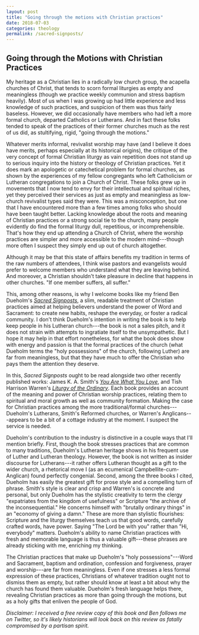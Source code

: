 ```yaml
---
layout: post
title: "Going through the motions with Christian practices"
date: 2018-07-03
categories: theology
permalink: /sacred-signposts/
---
```


## Going through the Motions with Christian Practices

My heritage as a Christian lies in a radically low church group, the acapella churches of Christ, that tends to scorn formal liturgies as empty and meaningless (though we practice weekly communion and stress baptism heavily). Most of us when I was growing up had little experience and less knowledge of such practices, and suspicion of them was thus fairly baseless. However, we did occasionally have members who had left a more formal church, departed Catholics or Lutherans. And in fact these folks tended to speak of the practices of their former churches much as the rest of us did, as stultifying, rigid, "going through the motions."

Whatever merits informal, revivalist worship may have (and I believe it does have merits, perhaps especially at its historical origins), the critique of the very concept of formal Christian liturgy as vain repetition does not stand up to serious inquiry into the history or theology of Christian practices. Yet it does mark an apologetic or catechetical problem for formal churches, as shown by the experiences of my fellow congregants who left Catholicism or Lutheran congregations to join a Church of Christ. These folks grew up in movements that I now tend to envy for their intellectual and spiritual riches, yet they perceived their services as just as empty and meaningless as low-church revivalist types said they were. This was a misconception, but one that I have encountered more than a few times among folks who should have been taught better. Lacking knowledge about the roots and meaning of Christian practices or a strong social tie to the church, many people evidently do find the formal liturgy dull, repetitious, or incomprehensible. That's how they end up attending a Church of Christ, where the worship practices are simpler and more accessible to the modern mind---though more often I suspect they simply end up out of church altogether.

Although it may be that this state of affairs benefits my tradition in terms of the raw numbers of attendees, I think wise pastors and evangelists would prefer to welcome members who understand what they are leaving behind. And moreover, a Christian shouldn't take pleasure in decline that happens in other churches. "If one member suffers, all suffer."

This, among other reasons, is why I welcome books like my friend Ben Dueholm's [*Sacred Signposts*](https://www.amazon.com/Sacred-Signposts-Words-Water-Resistance/dp/0802874177/ref=sr_1_1?ie=UTF8&qid=1529407442&sr=8-1&keywords=sacred+signposts&dpID=51JbGNT6JbL&preST=_SY291_BO1,204,203,200_QL40_&dpSrc=srch), a slim, readable treatment of Christian practices aimed at helping believers understand the power of Word and Sacrament: to create new habits, reshape the everyday, or foster a radical community. I don't think Dueholm's intention in writing the book is to help keep people in his Lutheran church---the book is not a sales pitch, and it does not strain with attempts to ingratiate itself to the unsympathetic. But I hope it may help in that effort nonetheless, for what the book does show with energy and passion is that the formal practices of the church (what Dueholm terms the "holy possessions" of the church, following Luther) are far from meaningless, but that they have much to offer the Christian who pays them the attention they deserve.

In this, *Sacred Signposts* ought to be read alongside two other recently published works: James K. A. Smith's [*You Are What You Love*](https://www.amazon.com/You-Are-What-Love-Spiritual/dp/158743380X/ref=sr_1_1?s=books&ie=UTF8&qid=1529408088&sr=1-1&keywords=you+are+what+you+love), and Tish Harrison Warren's [*Liturgy of the Ordinary*](https://www.amazon.com/Liturgy-Ordinary-Sacred-Practices-Everyday/dp/0830846239/ref=sr_1_1?s=books&ie=UTF8&qid=1529408098&sr=1-1&keywords=liturgy+of+the+ordinary+by+tish+harrison+warren). Each book provides an account of the meaning and power of Christian worship practices, relating them to spiritual and moral growth as well as community formation. Making the case for Christian practices among the more traditional/formal churches---Dueholm's Lutherans, Smith's Reformed churches, or Warren's Anglicans---appears to be a bit of a cottage industry at the moment. I suspect the service is needed.

Dueholm's contribution to the industry is distinctive in a couple ways that I'll mention briefly. First, though the book stresses practices that are common to many traditions, Dueholm's Lutheran heritage shows in his frequent use of Luther and Lutheran theology. However, the book is not written as insider discourse for Lutherans---it rather offers Lutheran thought as a gift to the wider church, a rhetorical move I (as an ecumenical Campbellite-cum-Anglican) found perfectly congenial. Second, among the three books I cited, Dueholm has easily the greatest gift for prose style and a compelling turn of phrase. Smith's style is clear and crisp and Warren's is concrete and personal, but only Dueholm has the stylistic creativity to term the clergy "expatriates from the kingdom of usefulness" or Scripture "the archive of the inconsequential." He concerns himself with "brutally ordinary things" in an "economy of giving a damn." These are more than stylistic flourishes: Scripture and the liturgy themselves teach us that good words, carefully crafted words, have power. Saying "The Lord be with you" rather than "Hi, everybody" matters. Dueholm's ability to name Christian practices with fresh and memorable language is thus a valuable gift---these phrases are already sticking with me, enriching my thinking.

The Christian practices that make up Dueholm's "holy possessions"---Word and Sacrament, baptism and ordination, confession and forgiveness, prayer and worship---are far from meaningless. Even if one stresses a less formal expression of these practices, Christians of whatever tradition ought not to dismiss them as empty, but rather should know at least a bit about why the church has found them valuable. Dueholm's fresh language helps there, revealing Christian practices as more than going through the motions, but as a holy gifts that enliven the people of God.

*Disclaimer: I received a free review copy of this book and Ben follows me on Twitter, so it's likely historians will look back on this review as fatally compromised by a partisan spirit.*
